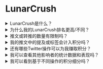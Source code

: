 # LunarCrush

<details>

<summary>LunarCrush是什么？</summary>

LunarCrush是一个利用机器学习和数据分析来提供加密货币市场见解的平台。它分析社交媒体活动和用户情绪，以提供各种加密货币的全面视角。该平台旨在通过实时指标和分析帮助投资者做出明智的决策。

我们在这个挑战中使用LunarCrush作为数据提供者。

有关LunarCrush的更多信息可以在[这里](https://lunarcrush.com/faq)找到。

</details>

<details>

<summary>为什么我的LunarCrush排名更高/不同？</summary>

我们使用内部评分系统，以确保所有参与者有更公平的机会。

</details>

<details>

<summary>推文或转推的数量有限制吗？</summary>

没有，只需避免垃圾邮件或使用无关的标签。

</details>

<details>

<summary>我的推文中的提及或标签会计入积分吗？</summary>

是的，以间接的方式计入。提及可以增加影响力的范围，而更广泛的影响力可以提升您的影响力排名，从而获得更多积分。标签对于识别您的推文至关重要。请确保使用 #XBorg、$XBG 和 #XBG。

</details>

<details>

<summary>还有哪些Twitter操作可以为我赚取积分？</summary>

点赞、评论、转推和增加粉丝数量都是间接因素，可以提升您的影响力排名。

</details>

<details>

<summary>我可以查看其他影响者的统计数据和表现吗？</summary>

请访问我们的[排行榜](https://xbg-challenge.xborg.com/)。
更详细的视图和分析可以在[这里](https://lunarcrush.com/cryptocurrency-influencers?symbol=XBG\&metric=influencers\_influential)找到。

</details>

<details>

<summary>我可以看到基于不同操作的积分细分吗？</summary>

您根据LunarCrush测量的每日Twitter参与度获得积分。由于LunarCrush不公开其精确的评分方法，我们无法提供更具体的信息。

</details>